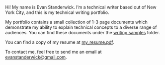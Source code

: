 Hi! My name is Evan Standerwick. I’m a technical writer based out of New York City, and this is my technical writing portfolio.

My portfolio contains a small collection of 1-3 page documents which demonstrate my ability to explain technical concepts to a diverse range of audiences. You can find these documents under the [writing samples](https://github.com/evanstanderwick/technical-writing-portfolio/tree/main/writing%20samples) folder.

You can find a copy of my resume at [my_resume.pdf](my_resume.pdf).

To contact me, feel free to send me an email at evanstanderwick@gmail.com.